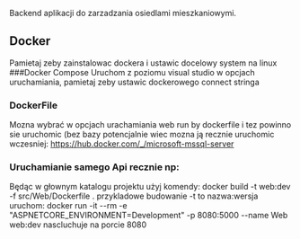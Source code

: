 
Backend aplikacji do zarzadzania osiedlami mieszkaniowymi.




## Docker 
Pamietaj zeby zainstalowac dockera i ustawic docelowy system na linux
###Docker Compose
Uruchom z poziomu visual studio w opcjach uruchamiania, pamietaj zeby ustawic dockerowego connect stringa
### DockerFile 
Mozna wybrać w opcjach urachamiania web run by dockerfile i tez powinno sie uruchomic (bez bazy potencjalnie wiec mozna ją recznie uruchomic wczesniej:  https://hub.docker.com/_/microsoft-mssql-server
### Uruchamianie samego Api recznie np:
  Będąc w głownym katalogu projektu użyj komendy: docker build -t web:dev -f src/Web/Dockerfile . przykladowe budowanie -t to nazwa:wersja
    uruchom: docker run -it --rm  -e "ASPNETCORE_ENVIRONMENT=Development" -p 8080:5000 --name Web  web:dev nascluchuje na porcie 8080



   
